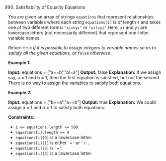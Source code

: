 
990.  Satisfiability of Equality Equations


You are given an array of strings  `equations`  that represent relationships between variables where each string  `equations[i]`  is of length  `4`  and takes one of two different forms:  `"xi==yi"`  or  `"xi!=yi"`.Here,  `xi`  and  `yi`  are lowercase letters (not necessarily different) that represent one-letter variable names.

Return  `true` _if it is possible to assign integers to variable names so as to satisfy all the given equations, or_ `false` _otherwise_.

**Example 1:**

**Input:** equations = ["a==b","b!=a"]
**Output:** false
**Explanation:** If we assign say, a = 1 and b = 1, then the first equation is satisfied, but not the second.
There is no way to assign the variables to satisfy both equations.

**Example 2:**

**Input:** equations = ["b==a","a==b"]
**Output:** true
**Explanation:** We could assign a = 1 and b = 1 to satisfy both equations.

**Constraints:**

-   `1 <= equations.length <= 500`
-   `equations[i].length == 4`
-   `equations[i][0]`  is a lowercase letter.
-   `equations[i][1]`  is either  `'='`  or  `'!'`.
-   `equations[i][2]`  is  `'='`.
-   `equations[i][3]`  is a lowercase letter.